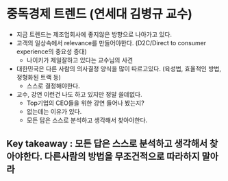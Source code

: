 # 중독경제 트렌드 (연세대 김병규 교수)
* 지금 트렌드는 제조업회사에 좋지않은 방향으로 나아가고 있다.
* 고객의 일상속에서 relevance를 만들어야한다. (D2C/Direct to consumer experience의 중요성 증대)
  * 나이키가 제일잘하고 있다는 교수님의 사견
* 대한민국은 다른 사람의 의사결정 양식을 많이 따르고있다. (육성법, 효율적인 방법, 정형화된 트랙 등)
  * 스스로 결정해야한다.
* 교수, 강연 이런건 나도 하고 있지만 정말 쓸데없다.
  * Top기업의 CEO들을 위한 강연 들어나 봤는지?
  * 없는데는 이유가 있다.
  * 모든 답은 스스로 분석하고 생각해서 찾아야한다.

## Key takeaway : 모든 답은 스스로 분석하고 생각해서 찾아야한다. 다른사람의 방법을 무조건적으로 따라하지 말아라
